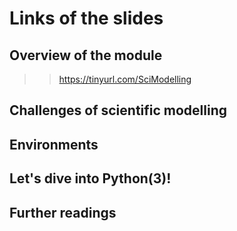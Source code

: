 # Links of the slides

## Overview of the module
>> https://tinyurl.com/SciModelling


## Challenges of scientific modelling

## Environments

## Let's dive into Python(3)!

## Further readings

